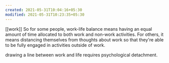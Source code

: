 ```yaml
---
created: 2021-05-31T10:04:16+05:30
modified: 2021-05-31T10:23:35+05:30
---
```

[[work]]
So for some people, work-life balance means having an equal amount of time allocated to both work and non-work activities. For others, it means distancing themselves from thoughts about work so that they're able to be fully engaged in activities outside of work.

drawing a line between work and life requires psychological detachment.

